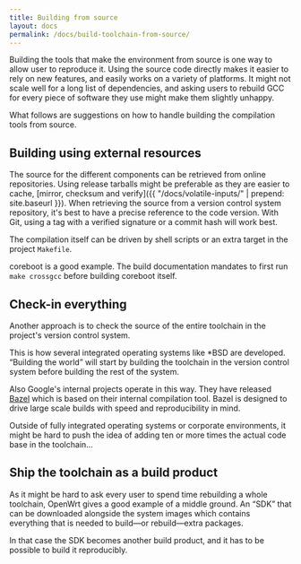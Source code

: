 ```yaml
---
title: Building from source
layout: docs
permalink: /docs/build-toolchain-from-source/
---
```


Building the tools that make the environment from source is one way to
allow user to reproduce it. Using the source code directly makes it easier to
rely on new features, and easily works on a variety of platforms. It
might not scale well for a long list of dependencies, and asking users
to rebuild GCC for every piece of software they use might make them
slightly unhappy.

What follows are suggestions on how to handle building the compilation
tools from source.

Building using external resources
---------------------------------

The source for the different components can be retrieved from online
repositories. Using release tarballs might be preferable as they are
easier to cache, [mirror, checksum and verify]({{ "/docs/volatile-inputs/" | prepend: site.baseurl }}).
When retrieving the source from a version control system repository,
it's best to have a precise reference to the code version. With Git,
using a tag with a verified signature or a commit hash will work best.

The compilation itself can be driven by shell scripts or an extra target
in the project `Makefile`.

coreboot is a good example. The build documentation mandates to first run
`make crossgcc` before building coreboot itself.

Check-in everything
-------------------

Another approach is to check the source of the entire toolchain in the
project's version control system.

This is how several integrated operating systems like \*BSD are
developed. “Building the world” will start by building the toolchain in
the version control system before building the rest of the system.

Also Google's internal projects operate in this way. They have
released [Bazel](https://bazel.io/) which is based on their
internal compilation tool. Bazel is designed to drive large scale
builds with speed and reproducibility in mind.

Outside of fully integrated operating systems or corporate environments,
it might be hard to push the idea of adding ten or more times the actual
code base in the toolchain…

Ship the toolchain as a build product
-------------------------------------

As it might be hard to ask every user to spend time rebuilding a whole
toolchain, OpenWrt gives a good example of a middle ground. An
“SDK” that can be downloaded alongside the system images which
contains everything that is needed to build—or rebuild—extra packages.

In that case the SDK becomes another build product, and it has to be
possible to build it reproducibly.
